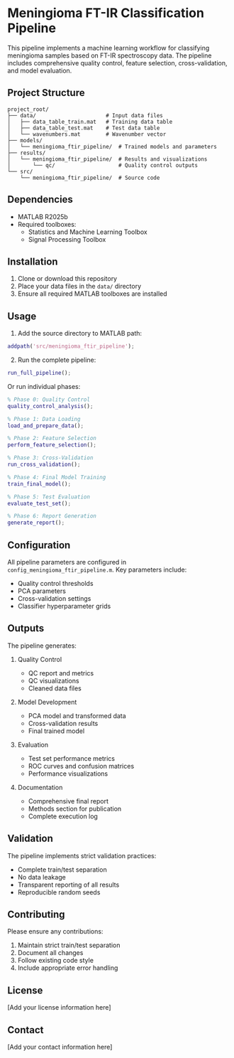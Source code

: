 # Meningioma FT-IR Classification Pipeline

This pipeline implements a machine learning workflow for classifying meningioma samples based on FT-IR spectroscopy data. The pipeline includes comprehensive quality control, feature selection, cross-validation, and model evaluation.

## Project Structure

```
project_root/
├── data/                      # Input data files
│   ├── data_table_train.mat   # Training data table
│   ├── data_table_test.mat    # Test data table
│   └── wavenumbers.mat        # Wavenumber vector
├── models/
│   └── meningioma_ftir_pipeline/  # Trained models and parameters
├── results/
│   └── meningioma_ftir_pipeline/  # Results and visualizations
│       └── qc/                    # Quality control outputs
└── src/
    └── meningioma_ftir_pipeline/  # Source code
```

## Dependencies

- MATLAB R2025b
- Required toolboxes:
  - Statistics and Machine Learning Toolbox
  - Signal Processing Toolbox

## Installation

1. Clone or download this repository
2. Place your data files in the `data/` directory
3. Ensure all required MATLAB toolboxes are installed

## Usage

1. Add the source directory to MATLAB path:
```matlab
addpath('src/meningioma_ftir_pipeline');
```

2. Run the complete pipeline:
```matlab
run_full_pipeline();
```

Or run individual phases:
```matlab
% Phase 0: Quality Control
quality_control_analysis();

% Phase 1: Data Loading
load_and_prepare_data();

% Phase 2: Feature Selection
perform_feature_selection();

% Phase 3: Cross-Validation
run_cross_validation();

% Phase 4: Final Model Training
train_final_model();

% Phase 5: Test Evaluation
evaluate_test_set();

% Phase 6: Report Generation
generate_report();
```

## Configuration

All pipeline parameters are configured in `config_meningioma_ftir_pipeline.m`. Key parameters include:

- Quality control thresholds
- PCA parameters
- Cross-validation settings
- Classifier hyperparameter grids

## Outputs

The pipeline generates:

1. Quality Control
   - QC report and metrics
   - QC visualizations
   - Cleaned data files

2. Model Development
   - PCA model and transformed data
   - Cross-validation results
   - Final trained model

3. Evaluation
   - Test set performance metrics
   - ROC curves and confusion matrices
   - Performance visualizations

4. Documentation
   - Comprehensive final report
   - Methods section for publication
   - Complete execution log

## Validation

The pipeline implements strict validation practices:

- Complete train/test separation
- No data leakage
- Transparent reporting of all results
- Reproducible random seeds

## Contributing

Please ensure any contributions:
1. Maintain strict train/test separation
2. Document all changes
3. Follow existing code style
4. Include appropriate error handling

## License

[Add your license information here]

## Contact

[Add your contact information here]
